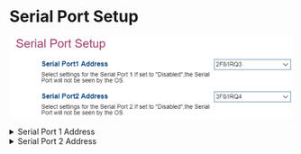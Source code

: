 # Serial Port Setup #

![](./img/thinkcentre_serial_port_setup.png)

<details><summary>Serial Port 1 Address</summary>

Choose or disable interrupt lines for serial port 1.

Options:

1.  **2F8/IRQ3** - Default.
2.  3F8/IRQ4.
3.  Disabled - the serial port will not be available to the OS.

| WMI Setting name | Values | Locked by SVP |
|:---|:---|:---|
| SerialPort1Address | 2F8/IRQ3, 3F8/IRQ4, 3E8/IRQ4, 2E8/IRQ3, Disabled | yes |


</details>

<details><summary>Serial Port 2 Address</summary>

Choose or disable interrupt lines for serial port 2.

Options:

1.  **2F8/IRQ3** - Default.
2.  3F8/IRQ4.
3.  Disabled - the serial port will not be available to the OS.

<!-- NO WMI -->

</details>